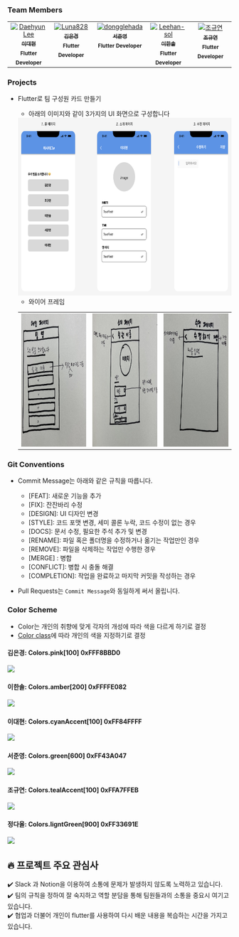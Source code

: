 ### Team Members
<table>
  <tbody>
    <tr>
      <td align="center" valign="top" width="14.28%">
        <a href="https://github.com/hidaehyunlee">
        <img src="https://avatars.githubusercontent.com/u/37580034?v=4" width="100px;" alt="Daehyun Lee"/>
        <br />
          <sub>
            <b>이대현</b>
          </sub>
        </a>
        <br />
        <sub>
            <b>Flutter Developer</b>
        </sub>
        <br />
     </td>
     <td align="center" valign="top" width="14.28%">
       <a href="https://github.com/Luna828">
       <img src="https://avatars.githubusercontent.com/u/93186591?v=4" width="100px;" alt="Luna828"/>
       <br />
         <sub>
           <b>김은경</b>
         </sub>
       </a>
       <br />
       <sub>
           <b>Flutter Developer</b>
       </sub>
       <br />
     </td>
     <td align="center" valign="top" width="14.28%">
       <a href="https://github.com/dongglehada">
       <img src="https://avatars.githubusercontent.com/u/112812473?v=4" width="100px;" alt="dongglehada"/>
       <br />
         <sub>
           <b>서준영</b>
         </sub>
       </a>
       <br />
       <sub>
           <b>Flutter Developer</b>
       </sub>
       <br />
    </td>
      <td align="center" valign="top" width="14.28%">
       <a href="https://github.com/Leehan-sol">
       <img src="https://avatars.githubusercontent.com/u/139109343?v=4" width="100px;" alt="Leehan-sol"/>
       <br />
         <sub>
           <b>이한솔</b>
         </sub>
       </a>
       <br />
       <sub>
           <b>Flutter Developer</b>
       </sub>
       <br />
    </td>
      <td align="center" valign="top" width="14.28%">
       <a href="https://github.com/Alpaca38">
       <img src="https://avatars.githubusercontent.com/u/137505484?v=4" width="100px;" alt="조규연"/>
       <br />
         <sub>
           <b>조규연</b>
         </sub>
       </a>
       <br />
       <sub>
           <b>Flutter Developer</b>
       </sub>
       <br />
    </td>
  </tbody>
</table>

### Projects
- Flutter로 팀 구성원 카드 만들기
    - 아래의 이미지와 같이 3가지의 UI 화면으로 구성합니다 <br> 
    <img src="/images/image.png" width="1000" height="400" />
    
    - 와이어 프레임
    <table>
      <tr>
        <td><img src="/images/IMG_5383.jpg" width="300" height="300" /></td>
        <td><img src="/images/IMG_5384.jpg" width="300" height="300"/></td>
        <td><img src="/images/IMG_5385.jpg" width="300" height="300"/></td>
      <tr>
    </table>


### Git Conventions
- Commit Message는 아래와 같은 규칙을 따릅니다.
    * [FEAT]: 새로운 기능을 추가
    * [FIX]: 잔잔바리 수정
    * [DESIGN]: UI 디자인 변경
    * [STYLE]: 코드 포맷 변경, 세미 콜론 누락, 코드 수정이 없는 경우
    * [DOCS]: 문서 수정, 필요한 주석 추가 및 변경
    * [RENAME]: 파일 혹은 폴더명을 수정하거나 옮기는 작업만인 경우
    * [REMOVE]: 파일을 삭제하는 작업만 수행한 경우
    * [MERGE] : 병합
    * [CONFLICT]: 병합 시 충돌 해결
    * [COMPLETION]: 작업을 완료하고 마지막 커밋을 작성하는 경우 
    
- Pull Requests는 `Commit Message`와 동일하게 써서 올립니다.

### Color Scheme 
- Color는 개인의 취향에 맞게 각자의 개성에 따라 색을 다르게 하기로 결정
- [Color class](https://api.flutter.dev/flutter/material/Colors-class.html)에 따라 개인의 색을 지정하기로 결정

#### 김은경: Colors.pink[100] 0xFFF8BBD0 <br>
![](https://flutter.github.io/assets-for-api-docs/assets/material/Colors.pink.png)

#### 이한솔: Colors.amber[200] 0xFFFFE082 <br>
![](https://flutter.github.io/assets-for-api-docs/assets/material/Colors.amber.png)

#### 이대현: Colors.cyanAccent[100] 0xFF84FFFF <br>
![](https://flutter.github.io/assets-for-api-docs/assets/material/Colors.cyanAccent.png)

#### 서준영: Colors.green[600] 0xFF43A047 <br>
![](https://flutter.github.io/assets-for-api-docs/assets/material/Colors.green.png)

#### 조규연: Colors.tealAccent[100] 0xFFA7FFEB <br>
![](https://flutter.github.io/assets-for-api-docs/assets/material/Colors.tealAccent.png)

#### 정다올: Colors.ligntGreen[900] 0xFF33691E <br>
![](https://flutter.github.io/assets-for-api-docs/assets/material/Colors.lightGreen.png)
  

## :fire: 프로젝트 주요 관심사
:heavy_check_mark: Slack 과 Notion을 이용하여 소통에 문제가 발생하지 않도록 노력하고 있습니다. 
</br>:heavy_check_mark: 팀의 규칙을 정하여 잘 숙지하고 역할 분담을 통해 팀원들과의 소통을 중요시 여기고 있습니다.
</br>:heavy_check_mark: 협업과 더불어 개인이 flutter를 사용하여 다시 배운 내용을 복습하는 시간을 가지고 있습니다.
